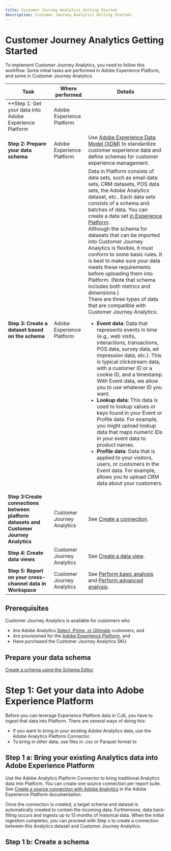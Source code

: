 ```yaml
---
title: Customer Journey Analytics Getting Started
description: Customer Journey Analytics Getting Started.
---
```


# Customer Journey Analytics Getting Started

To implement Customer Journey Analytics, you need to follow this workflow. Some initial tasks are performed in Adobe Experience Platform, and some in Customer Journey Analytics.

|Task|Where performed|Details|
|---|---|---|
|**Step 1: Get your data into Adobe Experience Platform|Adobe Experience Platform||
|**Step 2: Prepare your data schema**|Adobe Experience Platform|Use [Adobe Experience Data Model (XDM)](https://www.adobe.io/apis/experienceplatform/home/xdm.html) to standardize customer experience data and define schemas for customer experience management.|
|**Step 3: Create a dataset based on the schema**|Adobe Experience Platform|Data in Platform consists of data sets, such as email data sets, CRM datasets, POS data sets, the Adobe Analytics dataset, etc.. Each data sets consists of a schema and batches of data. You can create a data set [in Experience Platform](https://www.adobe.io/apis/experienceplatform/home/tutorials/alltutorials.html#!api-specification/markdown/narrative/tutorials/creating_a_dataset_tutorial/creating_a_dataset_tutorial.md).<br>Although the schema for datasets that can be imported into Customer Journey Analytics is flexible, it must conform to some basic rules. It is best to make sure your data meets these requirements before uploading them into Platform. (Note that schema includes both metrics and dimensions.)<br>There are three types of data that are compatible with Customer Journey Analytics:<ul><li>**Event data**: Data that represents events in time (e.g., web visits, interactions, transactions, POS data, survey data, ad impression data, etc.). This is typical clickstream data, with a customer ID or a cookie ID, and a timestamp. With Event data, we allow you to use whatever ID you want.</li><li>**Lookup data**: This data is used to lookup values or keys found in your Event or Profile data. For example, you might upload lookup data that maps numeric IDs in your event data to product names.</li><li>**Profile data**: Data that is applied to your visitors, users, or customers in the Event data. For example, allows you to upload CRM data about your customers.</li></ul>|
|**Step 3:Create connections between platform datasets and Customer Journey Analytics**|Customer Journey Analytics|See [Create a connection](/help/connections/create-connection.md).|
|**Step 4: Create data views**|Customer Journey Analytics|See [Create a data view](/help/data-views/create-dataview.md).|
|**Step 5: Report on your cross-channel data in Workspace**|Customer Journey Analytics|See [Perform basic analysis](/help/projects/perform-basic-analysis.md) and [Perform advanced analysis](/help/projects/perform-adv-analysis.md).|

## Prerequisites

Customer Journey Analytics is available for customers who 

* Are Adobe Analytics [Select, Prime, or Ultimate](https://www.adobe.com/analytics/compare-adobe-analytics-packages.html) customers, and 
* Are provisioned for the [Adobe Experience Platform](https://www.adobe.com/experience-platform.html), and 
* Have purchased the Customer Journey Analytics SKU

## Prepare your data schema

[Create a schema using the Schema Editor](https://www.adobe.io/apis/experienceplatform/home/tutorials/alltutorials.html#!api-specification/markdown/narrative/tutorials/schema_editor_tutorial/schema_editor_tutorial.md)

# Step 1: Get your data into Adobe Experience Platform

Before you can leverage Experience Platform data in CJA, you have to ingest that data into Platform. There are several ways of doing this:

* If you want to bring in your existing Adobe Analytics data, use the Adobe Analytics Platform Connector.
* To bring in other data, use files in .csv or Parquet format to 


## Step 1 a: Bring your existing Analytics data into Adobe Experience Platform

Use the Adobe Analytics Platform Connector to bring traditional Analytics data into Platform. You can create one source connection per report suite. See [Create a source connection with Adobe Analytics](https://www.adobe.io/apis/experienceplatform/home/tutorials/alltutorials.html#!api-specification/markdown/narrative/tutorials/sources_tutorial/adobe-analytics-ui-tutorial.md) in the Adobe Experience Platform documentation.

Once the connection is created, a target schema and dataset is automatically created to contain the incoming data. Furthermore, data back-filling occurs and ingests up to 13 months of historical data. When the initial ingestion completes, you can proceed with Step x to create a connection between this Analytics dataset and Customer Journey Analytics.

## Step 1 b: Create a schema 




